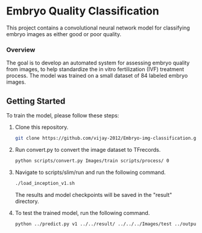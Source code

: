 # Embryo Quality Classification
This project contains a convolutional neural network model for classifying embryo images as either good or poor quality.

### Overview
The goal is to develop an automated system for assessing embryo quality from images, to help standardize the in vitro fertilization (IVF) treatment process. The model was trained on a small dataset of 84 labeled embryo images.

## Getting Started

To train the model, please follow these steps:

1. Clone this repository.

    ```bash
   git clone https://github.com/vijay-2012/Embryo-img-classification.git
   ```

2. Run convert.py to convert the image dataset to TFrecords.

    ```bash
   python scripts/convert.py Images/train scripts/process/ 0
   ```
3. Navigate to scripts/slim/run and run the following command.

    ```bash
   ./load_inception_v1.sh
   ```
   The results and model checkpoints will be saved in the "result" directory.

4. To test the trained model, run the following command.

    ```bash
   python ../predict.py v1 ../../result/ ../../../Images/test ../output.txt 2
   ```
